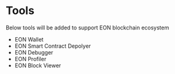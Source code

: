 # Tools
Below tools will be added to support EON blockchain ecosystem

* EON Wallet
* EON Smart Contract Depolyer
* EON Debugger
* EON Profiler
* EON Block Viewer
